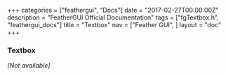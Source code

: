 +++
categories = ["feathergui", "Docs"]
date = "2017-02-27T00:00:00Z"
description = "FeatherGUI Official Documentation"
tags = ["fgTextbox.h", "feathergui_docs"]
title = "Textbox"
nav = ["Feather GUI", ]
layout = "doc"
+++

### Textbox

*[Not available]*